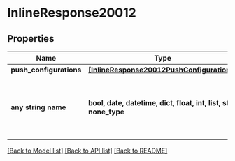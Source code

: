 # InlineResponse20012


## Properties
Name | Type | Description | Notes
------------ | ------------- | ------------- | -------------
**push_configurations** | [**[InlineResponse20012PushConfigurations]**](InlineResponse20012PushConfigurations.md) |  | [optional] 
**any string name** | **bool, date, datetime, dict, float, int, list, str, none_type** | any string name can be used but the value must be the correct type | [optional]

[[Back to Model list]](../README.md#documentation-for-models) [[Back to API list]](../README.md#documentation-for-api-endpoints) [[Back to README]](../README.md)


